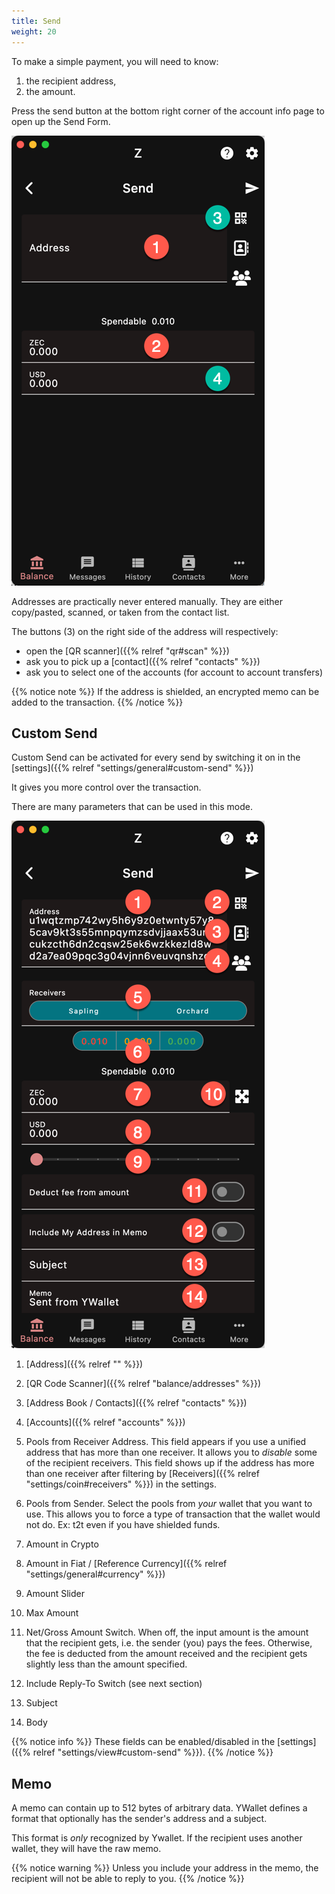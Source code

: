 ```yaml
---
title: Send
weight: 20
---
```


To make a simple payment, you will need to know:
1. the recipient address,
1. the amount.

Press the send button at the bottom right corner
of the account info page to open up the Send Form.

![Simple Send](2024-03-07_14-02-22.png)

Addresses are practically never entered manually.
They are either copy/pasted, scanned, or taken 
from the contact list.

The buttons (3) on the right side of the address
will respectively:
- open the [QR scanner]({{% relref "qr#scan" %}})
- ask you to pick up a [contact]({{% relref "contacts" %}})
- ask you to select one of the accounts (for account
to account transfers)

{{% notice note %}}
If the address is shielded, an encrypted memo can be added to the transaction.
{{% /notice %}}

## Custom Send

Custom Send can be activated for every send by switching it on
in the [settings]({{% relref "settings/general#custom-send" %}})

It gives you more control over the transaction.

There are many parameters that can be used in this mode.

![Custom Send](2024-03-07_20-27-05.png)

1. [Address]({{% relref "" %}})
1. [QR Code Scanner]({{% relref "balance/addresses" %}})
1. [Address Book / Contacts]({{% relref "contacts" %}})
1. [Accounts]({{% relref "accounts" %}})
1. Pools from Receiver Address. This field appears
if you use a unified address that has more than
one receiver. It allows you to *disable* some of the 
recipient receivers. This field shows up if the
address has more than one receiver after filtering
by 
[Receivers]({{% relref "settings/coin#receivers" %}}) in the settings.

1. Pools from Sender. Select the pools from *your*
wallet that you want to use. This allows you to
force a type of transaction that the wallet would 
not do. Ex: t2t even if you have shielded funds.
1. Amount in Crypto
1. Amount in Fiat / [Reference Currency]({{% relref "settings/general#currency" %}})
1. Amount Slider
1. Max Amount
1. Net/Gross Amount Switch. When off, the input amount 
is the amount that the recipient gets, i.e. the 
sender (you) pays the fees. Otherwise, the fee
is deducted from the amount received and the recipient
gets slightly less than the amount specified.
1. Include Reply-To Switch (see next section)
1. Subject
1. Body

{{% notice info %}}
These fields can be enabled/disabled in the
[settings]({{% relref "settings/view#custom-send" %}}).
{{% /notice %}}

## Memo

A memo can contain up to 512 bytes of arbitrary data.
YWallet defines a format that optionally has
the sender's address and a subject. 

This format is *only* recognized by Ywallet. If the
recipient uses another wallet, they will have the
raw memo.

{{% notice warning %}}
Unless you include your address in the memo,
the recipient will not be able to reply to you.
{{% /notice %}}
